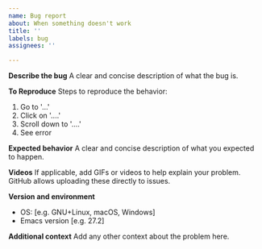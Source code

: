 ```yaml
---
name: Bug report
about: When something doesn't work
title: ''
labels: bug
assignees: ''

---
```


<!--
NOTE: When talking about scrolling up or down, use the same meaning that Emacs uses in its scroll-up and scroll-down commands. Scrolling up means the text goes up, not the view of the window.
-->

**Describe the bug**
A clear and concise description of what the bug is.

**To Reproduce**
Steps to reproduce the behavior:
1. Go to '...'
2. Click on '....'
3. Scroll down to '....'
4. See error

**Expected behavior**
A clear and concise description of what you expected to happen.

**Videos**
If applicable, add GIFs or videos to help explain your problem. GitHub allows uploading these directly to issues.

**Version and environment**
 - OS: [e.g. GNU+Linux, macOS, Windows]
 - Emacs version [e.g. 27.2]

**Additional context**
Add any other context about the problem here.
